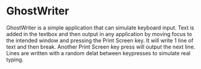 # GhostWriter

GhostWriter is a simple application that can simulate keyboard input. Text is added in the textbox and then output in any application by moving focus to the intended window and pressing the Print Screen key. It will write 1 line of text and then break. Another Print Screen key press will output the next line. Lines are written with a random delat between keypresses to simulate real typing.